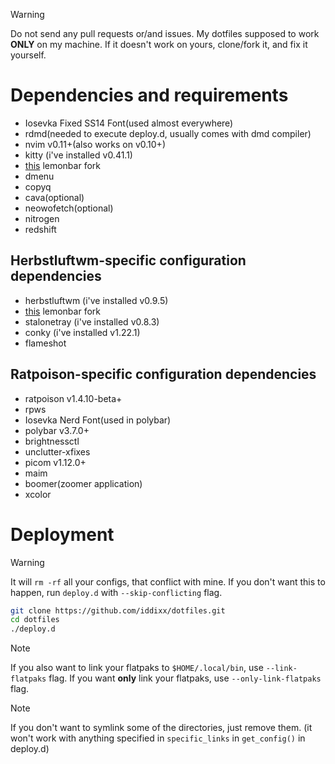 > [!WARNING]
> Do not send any pull requests or/and issues.
> My dotfiles supposed to work **ONLY** on my machine.
> If it doesn't work on yours, clone/fork it, and fix it yourself.

# Dependencies and requirements
- Iosevka Fixed SS14 Font(used almost everywhere)
- rdmd(needed to execute deploy.d, usually comes with dmd compiler)
- nvim v0.11+(also works on v0.10+)
- kitty (i've installed v0.41.1)
- [this](https://github.com/drscream/lemonbar-xft) lemonbar fork
- dmenu
- copyq
- cava(optional)
- neowofetch(optional)
- nitrogen
- redshift
## Herbstluftwm-specific configuration dependencies
- herbstluftwm (i've installed v0.9.5)
- [this](https://github.com/drscream/lemonbar-xft) lemonbar fork
- stalonetray (i've installed v0.8.3)
- conky (i've installed v1.22.1)
- flameshot
## Ratpoison-specific configuration dependencies
- ratpoison v1.4.10-beta+
- rpws
- Iosevka Nerd Font(used in polybar)
- polybar v3.7.0+
- brightnessctl
- unclutter-xfixes
- picom v1.12.0+
- maim
- boomer(zoomer application)
- xcolor

# Deployment

> [!WARNING]
> It will `rm -rf` all your configs, that conflict with mine.
> If you don't want this to happen, run `deploy.d` with `--skip-conflicting` flag.

```bash
git clone https://github.com/iddixx/dotfiles.git
cd dotfiles
./deploy.d
```

> [!NOTE]
> If you also want to link your flatpaks to `$HOME/.local/bin`, use `--link-flatpaks` flag. 
> If you want **only** link your flatpaks, use `--only-link-flatpaks` flag.

> [!NOTE]
> If you don't want to symlink some of the directories, just remove them.
> (it won't work with anything specified in `specific_links` in `get_config()` in deploy.d)
